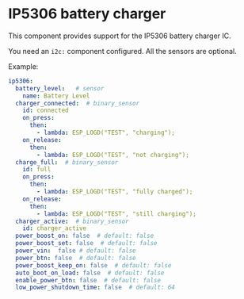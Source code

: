 # IP5306 battery charger

This component provides support for the IP5306 battery charger IC.

You need an `i2c:` component configured.  All the sensors are optional.

Example:
```yaml
ip5306:
  battery_level:   # sensor
    name: Battery Level
  charger_connected:  # binary_sensor
    id: connected
    on_press:
      then:
        - lambda: ESP_LOGD("TEST", "charging");
    on_release:
      then:
        - lambda: ESP_LOGD("TEST", "not charging");
  charge_full:  # binary_sensor
    id: full
    on_press:
      then:
        - lambda: ESP_LOGD("TEST", "fully charged");
    on_release:
      then:
        - lambda: ESP_LOGD("TEST", "still charging");
  charger_active:  # binary_sensor
    id: charger_active
  power_boost_on: false  # default: false
  power_boost_set: false  # default: false
  power_vin:  false # default: false
  power_btn: false  # default: false
  power_boost_keep_on: false  # default: false
  auto_boot_on_load: false  # default: false
  enable_power_btn: false  # default: false
  low_power_shutdown_time: false  # default: 64
```
